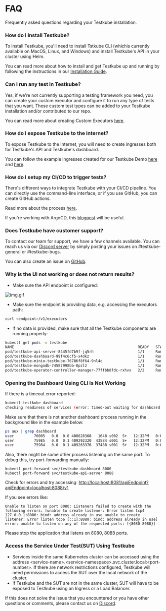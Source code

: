 # FAQ
Frequently asked questions regarding your Testkube installation.

### **How do I install Testkube?**
To install Testkube, you'll need to install Tstkube CLI (whichis currently available on MacOS, Linux, and Windows) and install Testkube's API in your cluster 
using Helm.

You can read more about how to install and get Testkube up and running by following the instructions in our [Installation Guide](https://kubeshop.github.io/testkube/installing).

### **Can I run any test in Testkube?**
Yes, if we're not currently supporting a testing framework you need, you can create your custom executor and configure it to run any type of tests that you want. These custom test types can be added to your Testkube installation and/or contributed to our repo. 

You can read more about creating Custom Executors [here](https://kubeshop.github.io/testkube/test-types/executor-custom#creating-a-custom-executor).

### **How do I expose Testkube to the internet?**
To expose Testkube to the Internet, you will need to create ingresses both for Testkube's API and Testkube's dashboard. 

You can follow the example ingresses created for our Testkube Demo [here](https://github.com/kubeshop/helm-charts/blob/260fcdf810aa4ed0760a3d953170989c82f62a6e/charts/testkube/values-demo.yaml#L124) and [here](https://github.com/kubeshop/helm-charts/blob/260fcdf810aa4ed0760a3d953170989c82f62a6e/charts/testkube/values-demo.yaml#L238).

### **How do I setup my CI/CD to trigger tests?**
There's different ways to integrate Testkube with your CI/CD pipeline. You can directly use the command-line interface, or if you use GitHub, you can create GitHub actions.

Read more about the process [here](https://kubeshop.github.io/testkube/integrations/testkube-automation).

If you're working with ArgoCD, this [blogpost](https://testkube.kubeshop.io/blog/a-gitops-powered-kubernetes-testing-machine-with-argocd-and-testkube) will be useful.

### **Does Testkube have customer support?**
To contact our team for support, we have a few channels available. 
You can reach us via our [Discord server](https://discord.com/invite/6zupCZFQbe) by simply posting your issues on #testkube-general or #testkube-bugs.

You can also create an issue on [GitHub](https://github.com/kubeshop/testkube).

### **Why is the UI not working or does not return results?**

- Make sure the API endpoint is configured:

![img.gif](img/check-dashboard-api-endpoint.gif)

- Make sure the endpoint is providing data, e.g. accessing the executors path:

```sh
curl <endpoint>/v1/executors 
```

- If no data is provided, make sure that all the Testkube components are running properly:

```sh
kubectl get pods -n testkube
NAME                                                        READY   STATUS    RESTARTS   AGE
pod/testkube-api-server-8445fd7b9f-jq5rh                    1/1     Running   0          10d
pod/testkube-dashboard-99f4c6cf5-x4dkz                      1/1     Running   0          12d
pod/testkube-minio-testkube-76786f8f64-9nl4c                1/1     Running   1          24d
pod/testkube-mongodb-74587998bb-8pzl2                       1/1     Running   0          12d
pod/testkube-operator-controller-manager-77ffbb8fdc-rxhvx   2/2     Running   0          5d23h
```

### **Opening the Dashboard Using CLI Is Not Working**

If there is a timeout error reported:

```sh
kubectl-testkube dashboard
checking readiness of services (error: timed-out waiting for dashboard and api)
```

Make sure that there is not another dashboard process running in the background like in the example below:

```sh
ps aux | grep dashboard
user         76005   0.0  0.0 408628368   1648 s002  S+   12:32PM   0:00.00 grep dashboard
user         75985   0.0  0.1 409292320  43584 s001  S+   12:32PM   0:00.12 kubectl port-forward --namespace testkube deployment/testkube-dashboard 8080:8080
user         75984   0.0  0.1 409263376  37488 s001  S+   12:32PM   0:00.22 testkube dashboard
```

Also, there might be some other process listening on the same port. To debug this, try port-forwarding manually:

```
kubectl port-forward svc/testkube-dashboard 8080
kubectl port-forward svc/testkube-api-server 8088
```

Check for errors and try accessing:
[http://localhost:8081/apiEndpoint?apiEndpoint=localhost:8088/v1](http://localhost:8081/apiEndpoint?apiEndpoint=localhost:8088/v1)

If you see errors like:
```
Unable to listen on port 8080: Listeners failed to create with the following errors: [unable to create listener: Error listen tcp4 127.0.0.1:8080: bind: address already in use unable to create listener: Error listen tcp6 [::1]:8080: bind: address already in use]
error: unable to listen on any of the requested ports: [{8080 8080}]
```

Please stop the application that listens on 8080, 8088 ports.

### Access the Service Under Test(SUT) Using Testkube

- Services inside the same Kubernetes cluster can be accessed using the address \<service-name\>.\<service-namespace\>.svc.cluster.local:\<port-number\>. If there are network restrictions configured, Testkube will need permissions to access the SUT over the local network of the cluster.
- If Testkube and the SUT are not in the same cluster, SUT will have to be exposed to Testkube using an Ingress or a Load Balancer.

If this does not solve the issue that you encountered or you have other questions or comments, please contact us on [Discord](https://discord.com/invite/6zupCZFQbe).

